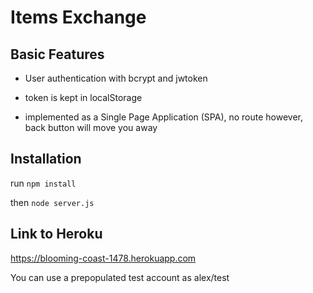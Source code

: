 # Items Exchange

## Basic Features

- User authentication with bcrypt and jwtoken

- token is kept in localStorage

- implemented as a Single Page Application (SPA), no route however, back button will move you away

## Installation

run `npm install`

then `node server.js`

## Link to Heroku

https://blooming-coast-1478.herokuapp.com

You can use a prepopulated test account as alex/test